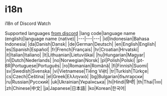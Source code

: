 # i18n
i18n of Discord Watch

Supported languages [from discord](https://discord.com/developers/docs/reference#locales)
|lang code|language name (english)|language name (native)|
|---|---|---|
|id|Indonesian|Bahasa Indonesia|
|da|Danish|Dansk|
|de|German|Deutsch|
|en|English|English|
|es|Spanish|Español|
|fr|French|Français|
|hr|Croatian|Hrvatski|
|it|Italian|Italiano|
|lt|Lithuanian|Lietuviškai|
|hu|Hungarian|Magyar|
|nl|Dutch|Nederlands|
|no|Norwegian|Norsk|
|pl|Polish|Polski|
|pt-BR|Portuguese|Português|
|ro|Romanian|Română|
|fi|Finnish|Suomi|
|sv|Swedish|Svenska|
|vi|Vietnamese|Tiếng Việt|
|tr|Turkish|Türkçe|
|cs|Czech|Čeština|
|el|Greek|Ελληνικά|
|bg|Bulgarian|български|
|ru|Russian|Pусский|
|uk|Ukrainian|Українська|
|hi|Hindi|हिन्दी|
|th|Thai|ไทย|
|zh|Chinese|中文|
|ja|Japanese|日本語|
|ko|Korean|한국어|
